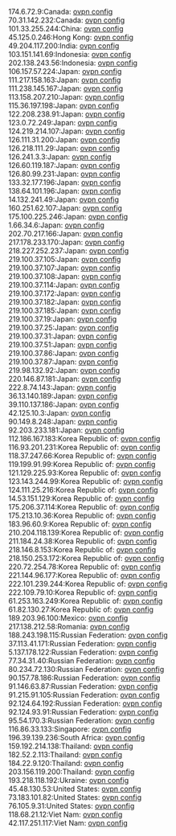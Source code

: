 174.6.72.9:Canada: [ovpn config](vpn/174_6_72_9.ovpn)  
70.31.142.232:Canada: [ovpn config](vpn/70_31_142_232.ovpn)  
101.33.255.244:China: [ovpn config](vpn/101_33_255_244.ovpn)  
45.125.0.246:Hong Kong: [ovpn config](vpn/45_125_0_246.ovpn)  
49.204.117.200:India: [ovpn config](vpn/49_204_117_200.ovpn)  
103.151.141.69:Indonesia: [ovpn config](vpn/103_151_141_69.ovpn)  
202.138.243.56:Indonesia: [ovpn config](vpn/202_138_243_56.ovpn)  
106.157.57.224:Japan: [ovpn config](vpn/106_157_57_224.ovpn)  
111.217.158.163:Japan: [ovpn config](vpn/111_217_158_163.ovpn)  
111.238.145.167:Japan: [ovpn config](vpn/111_238_145_167.ovpn)  
113.158.207.210:Japan: [ovpn config](vpn/113_158_207_210.ovpn)  
115.36.197.198:Japan: [ovpn config](vpn/115_36_197_198.ovpn)  
122.208.238.91:Japan: [ovpn config](vpn/122_208_238_91.ovpn)  
123.0.72.249:Japan: [ovpn config](vpn/123_0_72_249.ovpn)  
124.219.214.107:Japan: [ovpn config](vpn/124_219_214_107.ovpn)  
126.111.31.200:Japan: [ovpn config](vpn/126_111_31_200.ovpn)  
126.218.111.29:Japan: [ovpn config](vpn/126_218_111_29.ovpn)  
126.241.3.3:Japan: [ovpn config](vpn/126_241_3_3.ovpn)  
126.60.119.187:Japan: [ovpn config](vpn/126_60_119_187.ovpn)  
126.80.99.231:Japan: [ovpn config](vpn/126_80_99_231.ovpn)  
133.32.177.196:Japan: [ovpn config](vpn/133_32_177_196.ovpn)  
138.64.101.196:Japan: [ovpn config](vpn/138_64_101_196.ovpn)  
14.132.241.49:Japan: [ovpn config](vpn/14_132_241_49.ovpn)  
160.251.62.107:Japan: [ovpn config](vpn/160_251_62_107.ovpn)  
175.100.225.246:Japan: [ovpn config](vpn/175_100_225_246.ovpn)  
1.66.34.6:Japan: [ovpn config](vpn/1_66_34_6.ovpn)  
202.70.217.166:Japan: [ovpn config](vpn/202_70_217_166.ovpn)  
217.178.233.170:Japan: [ovpn config](vpn/217_178_233_170.ovpn)  
218.227.252.237:Japan: [ovpn config](vpn/218_227_252_237.ovpn)  
219.100.37.105:Japan: [ovpn config](vpn/219_100_37_105.ovpn)  
219.100.37.107:Japan: [ovpn config](vpn/219_100_37_107.ovpn)  
219.100.37.108:Japan: [ovpn config](vpn/219_100_37_108.ovpn)  
219.100.37.114:Japan: [ovpn config](vpn/219_100_37_114.ovpn)  
219.100.37.172:Japan: [ovpn config](vpn/219_100_37_172.ovpn)  
219.100.37.182:Japan: [ovpn config](vpn/219_100_37_182.ovpn)  
219.100.37.185:Japan: [ovpn config](vpn/219_100_37_185.ovpn)  
219.100.37.19:Japan: [ovpn config](vpn/219_100_37_19.ovpn)  
219.100.37.25:Japan: [ovpn config](vpn/219_100_37_25.ovpn)  
219.100.37.31:Japan: [ovpn config](vpn/219_100_37_31.ovpn)  
219.100.37.51:Japan: [ovpn config](vpn/219_100_37_51.ovpn)  
219.100.37.86:Japan: [ovpn config](vpn/219_100_37_86.ovpn)  
219.100.37.87:Japan: [ovpn config](vpn/219_100_37_87.ovpn)  
219.98.132.92:Japan: [ovpn config](vpn/219_98_132_92.ovpn)  
220.146.87.181:Japan: [ovpn config](vpn/220_146_87_181.ovpn)  
222.8.74.143:Japan: [ovpn config](vpn/222_8_74_143.ovpn)  
36.13.140.189:Japan: [ovpn config](vpn/36_13_140_189.ovpn)  
39.110.137.186:Japan: [ovpn config](vpn/39_110_137_186.ovpn)  
42.125.10.3:Japan: [ovpn config](vpn/42_125_10_3.ovpn)  
90.149.8.248:Japan: [ovpn config](vpn/90_149_8_248.ovpn)  
92.203.233.181:Japan: [ovpn config](vpn/92_203_233_181.ovpn)  
112.186.167.183:Korea Republic of: [ovpn config](vpn/112_186_167_183.ovpn)  
116.93.201.231:Korea Republic of: [ovpn config](vpn/116_93_201_231.ovpn)  
118.37.247.66:Korea Republic of: [ovpn config](vpn/118_37_247_66.ovpn)  
119.199.91.99:Korea Republic of: [ovpn config](vpn/119_199_91_99.ovpn)  
121.129.225.93:Korea Republic of: [ovpn config](vpn/121_129_225_93.ovpn)  
123.143.244.99:Korea Republic of: [ovpn config](vpn/123_143_244_99.ovpn)  
124.111.25.216:Korea Republic of: [ovpn config](vpn/124_111_25_216.ovpn)  
14.53.151.129:Korea Republic of: [ovpn config](vpn/14_53_151_129.ovpn)  
175.206.37.114:Korea Republic of: [ovpn config](vpn/175_206_37_114.ovpn)  
175.213.10.36:Korea Republic of: [ovpn config](vpn/175_213_10_36.ovpn)  
183.96.60.9:Korea Republic of: [ovpn config](vpn/183_96_60_9.ovpn)  
210.204.118.139:Korea Republic of: [ovpn config](vpn/210_204_118_139.ovpn)  
211.184.24.38:Korea Republic of: [ovpn config](vpn/211_184_24_38.ovpn)  
218.146.8.153:Korea Republic of: [ovpn config](vpn/218_146_8_153.ovpn)  
218.150.253.172:Korea Republic of: [ovpn config](vpn/218_150_253_172.ovpn)  
220.72.254.78:Korea Republic of: [ovpn config](vpn/220_72_254_78.ovpn)  
221.144.96.177:Korea Republic of: [ovpn config](vpn/221_144_96_177.ovpn)  
222.101.239.244:Korea Republic of: [ovpn config](vpn/222_101_239_244.ovpn)  
222.109.79.10:Korea Republic of: [ovpn config](vpn/222_109_79_10.ovpn)  
61.253.163.249:Korea Republic of: [ovpn config](vpn/61_253_163_249.ovpn)  
61.82.130.27:Korea Republic of: [ovpn config](vpn/61_82_130_27.ovpn)  
189.203.96.100:Mexico: [ovpn config](vpn/189_203_96_100.ovpn)  
217.138.212.58:Romania: [ovpn config](vpn/217_138_212_58.ovpn)  
188.243.198.115:Russian Federation: [ovpn config](vpn/188_243_198_115.ovpn)  
37.113.41.171:Russian Federation: [ovpn config](vpn/37_113_41_171.ovpn)  
5.137.178.122:Russian Federation: [ovpn config](vpn/5_137_178_122.ovpn)  
77.34.31.40:Russian Federation: [ovpn config](vpn/77_34_31_40.ovpn)  
80.234.72.130:Russian Federation: [ovpn config](vpn/80_234_72_130.ovpn)  
90.157.78.186:Russian Federation: [ovpn config](vpn/90_157_78_186.ovpn)  
91.146.63.87:Russian Federation: [ovpn config](vpn/91_146_63_87.ovpn)  
91.215.91.105:Russian Federation: [ovpn config](vpn/91_215_91_105.ovpn)  
92.124.64.192:Russian Federation: [ovpn config](vpn/92_124_64_192.ovpn)  
92.124.93.91:Russian Federation: [ovpn config](vpn/92_124_93_91.ovpn)  
95.54.170.3:Russian Federation: [ovpn config](vpn/95_54_170_3.ovpn)  
116.86.33.133:Singapore: [ovpn config](vpn/116_86_33_133.ovpn)  
196.39.139.236:South Africa: [ovpn config](vpn/196_39_139_236.ovpn)  
159.192.214.138:Thailand: [ovpn config](vpn/159_192_214_138.ovpn)  
182.52.2.113:Thailand: [ovpn config](vpn/182_52_2_113.ovpn)  
184.22.9.120:Thailand: [ovpn config](vpn/184_22_9_120.ovpn)  
203.156.119.200:Thailand: [ovpn config](vpn/203_156_119_200.ovpn)  
193.218.118.192:Ukraine: [ovpn config](vpn/193_218_118_192.ovpn)  
45.48.130.53:United States: [ovpn config](vpn/45_48_130_53.ovpn)  
73.183.101.82:United States: [ovpn config](vpn/73_183_101_82.ovpn)  
76.105.9.31:United States: [ovpn config](vpn/76_105_9_31.ovpn)  
118.68.21.12:Viet Nam: [ovpn config](vpn/118_68_21_12.ovpn)  
42.117.251.117:Viet Nam: [ovpn config](vpn/42_117_251_117.ovpn)  
